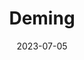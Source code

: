 ---
title: "Deming"
cc-type: city
borders:
  - Nooksack River
county:
  - Whatcom County
date: 2023-07-05
hashtag: deming
near:
  - Bellingham
  - Racehorse Creek
tags:
  - city
  - Washington
---